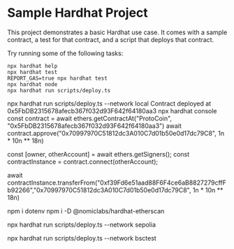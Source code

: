 # Sample Hardhat Project

This project demonstrates a basic Hardhat use case. It comes with a sample contract, a test for that contract, and a script that deploys that contract.

Try running some of the following tasks:

```shell
npx hardhat help
npx hardhat test
REPORT_GAS=true npx hardhat test
npx hardhat node
npx hardhat run scripts/deploy.ts
```

npx hardhat run scripts/deploy.ts --network local
Contract deployed at 0x5FbDB2315678afecb367f032d93F642f64180aa3
npx hardhat console
const contract = await ethers.getContractAt("ProtoCoin", "0x5FbDB2315678afecb367f032d93F642f64180aa3")
await contract.approve("0x70997970C51812dc3A010C7d01b50e0d17dc79C8", 1n * 10n ** 18n)

const [owner, otherAccount] = await ethers.getSigners();
const contractInstance = contract.connect(otherAccount);

await contractInstance.transferFrom("0xf39Fd6e51aad88F6F4ce6aB8827279cffFb92266","0x70997970C51812dc3A010C7d01b50e0d17dc79C8", 1n * 10n ** 18n)

npm i dotenv
npm i -D @nomiclabs/hardhat-etherscan 

npx hardhat run scripts/deploy.ts --network sepolia

npx hardhat run scripts/deploy.ts --network bsctest